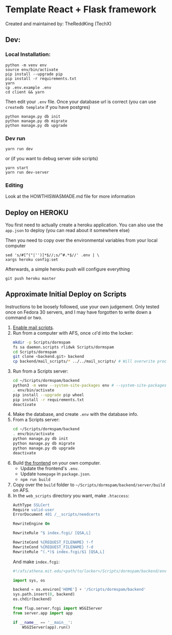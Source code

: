 # Template React + Flask framework

Created and maintained by: TheReddKing (TechX)

## Dev:
### Local Installation:

    python -m venv env
    source env/bin/activate
    pip install --upgrade pip
    pip install -r requirements.txt
    yarn
    cp .env.example .env
    cd client && yarn

Then edit your `.env` file. Once your database url is correct (you can use `createdb template` if you have postgres)

    python manage.py db init
    python manage.py db migrate
    python manage.py db upgrade

### Dev run

    yarn run dev
    
or (if you want to debug server side scripts)

    yarn start
    yarn run dev-server


### Editing

Look at the HOWTHISWASMADE.md file for more information

## Deploy on HEROKU

You first need to actually create a heroku application. You can also use the `app.json` to deploy (you can read about it somewhere else)

Then you need to copy over the environmental variables from your local computer

    sed 's/#[^("|'')]*$//;s/^#.*$//' .env | \
    xargs heroku config:set

Afterwards, a simple heroku push will configure everything

    git push heroku master
        
## Approximate Initial Deploy on Scripts

Instructions to be loosely followed, use your own judgement.
Only tested once on Fedora 30 servers, and I may have forgotten to write down a command or two.

1. [Enable mail scripts](https://scripts.mit.edu/mail/).
2. Run from a computer with AFS, once `cd`'d into the locker:
   ```bash
   mkdir -p Scripts/dormspam
   fs sa daemon.scripts rlidwk Scripts/dormspam
   cd Scripts/dormspam
   git clone <backend.git> backend
   cp backend/mail_scripts/* ../../mail_scripts/ # Will overwrite procmailrc!
   ```
4. Run from a Scripts server:
   ```bash
   cd ~/Scripts/dormspam/backend
   python3 -m venv --system-site-packages env # --system-site-packages for mysqlclient, which currently won't install in a venv.
   . env/bin/activate
   pip install --upgrade pip wheel
   pip install -r requirements.txt
   deactivate
   ```
5. Make the database, and create `.env` with the database info.
6. From a Scripts server:
   ```bash
   cd ~/Scripts/dormspam/backend
   . env/bin/activate
   python manage.py db init
   python manage.py db migrate
   python manage.py db upgrade
   deactivate
   ```
7. Build [the frontend](https://github.com/dormspam/frontend) on your own computer.
   - Update the frontend's `.env`.
   - Update `homepage` in `package.json`.
   - `npm run build`
8. Copy over the `build` folder to `~/Scripts/dormspam/backend/server/build` on AFS.
9. In the `web_scripts` directory you want, make `.htaccess`:
   ```apache
   AuthType SSLCert
   Require valid-user
   ErrorDocument 401 /__scripts/needcerts

   RewriteEngine On

   RewriteRule ^$ index.fcgi/ [QSA,L]

   RewriteCond %{REQUEST_FILENAME} !-f
   RewriteCond %{REQUEST_FILENAME} !-d
   RewriteRule ^(.*)$ index.fcgi/$1 [QSA,L]
   ```
   And make `index.fcgi`:
   ```python
   #!/afs/athena.mit.edu/<path/to/locker>/Scripts/dormspam/backend/env/bin/python

   import sys, os

   backend = os.environ['HOME'] + '/Scripts/dormspam/backend'
   sys.path.insert(0, backend)
   os.chdir(backend)

   from flup.server.fcgi import WSGIServer
   from server.app import app

   if __name__ == '__main__':
       WSGIServer(app).run()
   ```
 